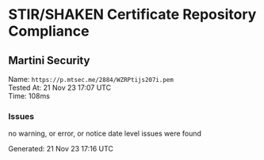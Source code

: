 # STIR/SHAKEN Certificate Repository Compliance

## Martini Security

Name: `https://p.mtsec.me/2884/WZRPtijs207i.pem`\
Tested At: 21 Nov 23 17:07 UTC\
Time: 108ms

### Issues

no warning, or error, or notice date level issues were found

Generated: 21 Nov 23 17:16 UTC